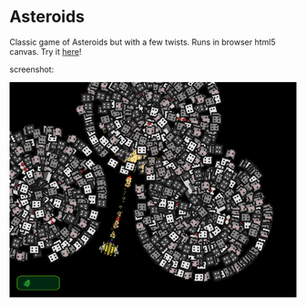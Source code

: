 # Asteroids
Classic game of Asteroids but with a few twists. Runs in browser html5 canvas. Try it [here](https://mirror12k.github.io/asteroids/)!

screenshot:

![screenshot](screenshot.png)
